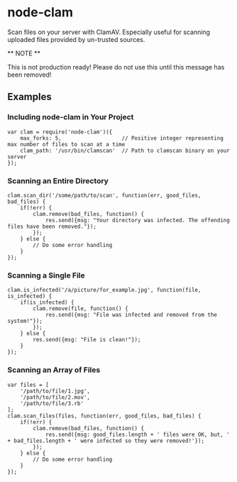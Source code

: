 # node-clam

Scan files on your server with ClamAV. Especially useful for scanning uploaded files provided by un-trusted sources.

** NOTE **

This is not production ready! Please do not use this until this message has been removed!

## Examples

### Including node-clam in Your Project

    var clam = require('node-clam')({
	    max_forks: 5, 					// Positive integer representing max number of files to scan at a time
	    clam_path: '/usr/bin/clamscan' 	// Path to clamscan binary on your server
    });

### Scanning an Entire Directory

	clam.scan_dir('/some/path/to/scan', function(err, good_files, bad_files) {
		if(!err) {
			clam.remove(bad_files, function() {
				res.send({msg: "Your directory was infected. The offending files have been removed."});
			});
		} else {
			// Do some error handling
		}
	});
	
### Scanning a Single File
	
	clam.is_infected('/a/picture/for_example.jpg', function(file, is_infected) {
		if(is_infected) {
			clam.remove(file, function() {
				res.send({msg: "File was infected and removed from the system!"});
			});
		} else {
			res.send({msg: "File is clean!"});
		}
	});
	
### Scanning an Array of Files
	
	var files = [
		'/path/to/file/1.jpg',
		'/path/to/file/2.mov',
		'/path/to/file/3.rb'
	];
	clam.scan_files(files, function(err, good_files, bad_files) {
		if(!err) {
			clam.remove(bad_files, function() {
				res.send({msg: good_files.length + ' files were OK, but, ' + bad_files.length + ' were infected so they were removed!'});
			});
		} else {
			// Do some error handling
		}
	});



